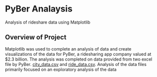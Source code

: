 # PyBer Analaysis

Analysis of rideshare data using Matplotlib

## Overview of Project 

Matplotlib was used to complete an analysis of data and create visualizations of the data for PyBer, a ridesharing app company valued at $2.3 billion. The analysis was completed on data provided from two excel file by PyBer. [city_data.csv]( https://github.com/AjaniBenoit/PyBer_Analysis/blob/main/city_data.csv) and [ride_data.csv]( https://github.com/AjaniBenoit/PyBer_Analysis/blob/main/ride_data.csv). Analysis of the data files primarily focused on an exploratory analysis of the data 
